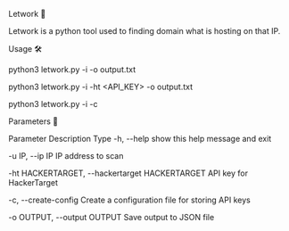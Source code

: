 Letwork 🏢

Letwork is a python tool used to finding domain what is hosting on that IP.

Usage 🛠

python3 letwork.py -i <IP> -o output.txt 

python3 letwork.py -i <IP> -ht <API_KEY> -o output.txt

python3 letwork.py -i <IP> -c

Parameters 🧰

Parameter	Description	Type
-h, --help                        show this help message and exit

-u IP, --ip IP                    IP address to scan

-ht HACKERTARGET, --hackertarget  HACKERTARGET API key for HackerTarget

-c, --create-config               Create a configuration file for storing API keys

-o OUTPUT, --output OUTPUT        Save output to JSON file
